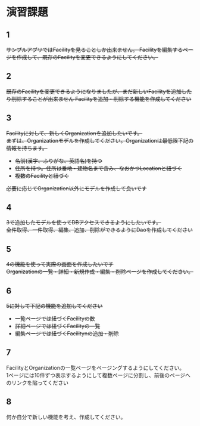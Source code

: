 # 演習課題

## 1

~~サンプルアプリではFacilityを見ることしか出来ません。
Facilityを編集するページを作成して、既存のFacilityを変更できるようにしてください。~~

## 2

~~既存のFacilityを変更できるようになりましたが、まだ新しいFacilityを追加したり削除することが出来ません
Facilityを追加・削除する機能を作成してください~~

## 3

~~Facilityに対して、新しくOrganizationを追加したいです。  
まずは、Organizationモデルを作成してください。Organizationは最低限下記の情報を持ちます。~~
 - ~~名前(漢字、ふりがな、英語名)を持つ~~
 - ~~住所を持つ。住所は番地・建物名まで含み、なおかつLocationと紐づく~~
 - ~~複数のFacilityと紐づく~~

~~必要に応じてOrganization以外にモデルを作成して良いです~~

## 4

~~3で追加したモデルを使ってDBアクセスできるようにしたいです。  
全件取得、一件取得、編集、追加、削除ができるようにDaoを作成してください~~

## 5

~~4の機能を使って実際の画面を作成したいです  
Organizationの一覧・詳細・新規作成・編集・削除ページを作成してください。~~

## 6

~~5に対して下記の機能を追加してください~~

 - ~~一覧ページでは紐づくFacilityの数~~  
 - ~~詳細ページでは紐づくFacilityの一覧~~  
 - ~~編集ページでは紐づくFacilitynの追加・削除~~

## 7

FacilityとOrganizationの一覧ページをページングするようにしてください。  
1ページには10件ずつ表示するようにして複数ページに分割し、前後のページへのリンクを貼ってください  

## 8

何か自分で新しい機能を考え、作成してください。  
